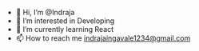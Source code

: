 - 👋 Hi, I’m @Indraja
- 👀 I’m interested in Developing 
- 🌱 I’m currently learning React
- 📫 How to reach me indrajaingavale1234@gmail.com


<!---
Mdf3/Mdf3 is a ✨ special ✨ repository because its `README.md` (this file) appears on your GitHub profile.
You can click the Preview link to take a look at your changes.
--->
